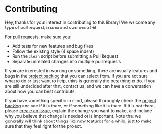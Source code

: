 # Contributing

Hey, thanks for your interest in contributing to this library! We welcome any
type of pull request, issues and comments! 😀

For pull requests, make sure you:

* Add tests for new features and bug fixes
* Follow the existing style (4 space indent)
* Run the `clean` script before submitting a Pull Request
* Separate unrelated changes into multiple pull requests

If you are interested in working on something, there are usually features
and bugs in the [project backlog](https://github.com/jackdewinter/project_summarizer/issues)
that you can select from.  If you are not sure what to do or just want to help,
thius is generally the best thing to do.  If you are still undecided after that,
contact us, and we can have a conversation about how you can best contribute.

If you have something specific in mind, please thoroughly check the
[project backlog](https://github.com/jackdewinter/project_summarizer/issues)
and see if it is there, or if something like it is there.  If it is not there,
please [create an issue](https://github.com/jackdewinter/project_summarizer/issues),
explain the change you want to make, and include why you believe that change
is needed or is important.  Note that we generally will think about things like
new features for a while, just to make sure that they feel right for the project.
